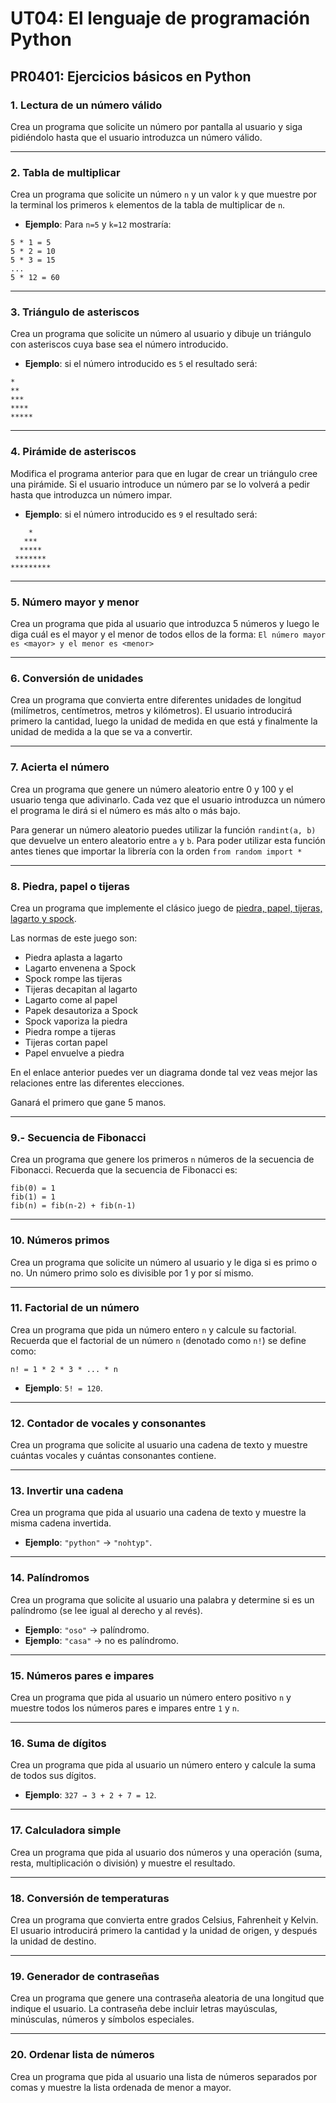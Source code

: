 # UT04: El lenguaje de programación Python

## PR0401: Ejercicios básicos en Python

### 1. Lectura de un número válido

Crea un programa que solicite un número por pantalla al usuario y siga pidiéndolo hasta que el usuario introduzca un número válido.

---

### 2. Tabla de multiplicar

Crea un programa que solicite un número `n` y un valor `k` y que muestre por la terminal los primeros `k` elementos de la tabla de multiplicar de `n`. 

- **Ejemplo**: Para `n=5` y `k=12` mostraría:
```
5 * 1 = 5
5 * 2 = 10
5 * 3 = 15
...
5 * 12 = 60
```

---

### 3. Triángulo de asteriscos
Crea un programa que solicite un número al usuario y dibuje un triángulo con asteriscos cuya base sea el número introducido.

- **Ejemplo**: si el número introducido es `5` el resultado será:

```
*
**
***
****
*****
```

---

### 4. Pirámide de asteriscos

Modifica el programa anterior para que en lugar de crear un triángulo cree una pirámide. Si el usuario introduce un número par se lo volverá a pedir hasta que introduzca un número impar.

- **Ejemplo**: si el número introducido es `9` el resultado será:

```
    *
   ***
  *****
 *******
*********
```

---

### 5. Número mayor y menor 

Crea un programa que pida al usuario que introduzca 5 números y luego le diga cuál es el mayor y el menor de todos ellos de la forma: `El número mayor es <mayor> y el menor es <menor>`

---

### 6. Conversión de unidades 

Crea un programa que convierta entre diferentes unidades de longitud (milímetros, centímetros, metros y kilómetros). El usuario introducirá primero la cantidad, luego la unidad de medida en que está y finalmente la unidad de medida a la que se va a convertir.

--- 

### 7. Acierta el número

Crea un programa que genere un número aleatorio entre 0 y 100 y el usuario tenga que adivinarlo. Cada vez que el usuario introduzca un número el programa le dirá si el número es más alto o más bajo.

Para generar un número aleatorio puedes utilizar la función `randint(a, b)` que devuelve un entero aleatorio entre `a` y `b`. Para poder utilizar esta función antes tienes que importar la librería con la orden `from random import *`

--- 

### 8. Piedra, papel o tijeras

Crea un programa que implemente el clásico juego de [piedra, papel, tijeras, lagarto y spock](https://frikadas.es/piedra-papel-tijera-lagarto-spock/).

Las normas de este juego son:
- Piedra aplasta a lagarto
- Lagarto envenena a Spock
- Spock rompe las tijeras
- Tijeras decapitan al lagarto
- Lagarto come al papel
- Papek desautoriza a Spock
- Spock vaporiza la piedra
- Piedra rompe a tijeras
- Tijeras cortan papel
- Papel envuelve a piedra

En el enlace anterior puedes ver un diagrama donde tal vez veas mejor las relaciones entre las diferentes elecciones.

Ganará el primero que gane 5 manos.

--- 

### 9.- Secuencia de Fibonacci

Crea un programa que genere los primeros `n` números de la secuencia de Fibonacci. Recuerda que la secuencia de Fibonacci es:

```
fib(0) = 1
fib(1) = 1
fib(n) = fib(n-2) + fib(n-1)
```

---

### 10. Números primos

Crea un programa que solicite un número al usuario y le diga si es primo o no.
Un número primo solo es divisible por 1 y por sí mismo.

---

### 11. Factorial de un número

Crea un programa que pida un número entero `n` y calcule su factorial.
Recuerda que el factorial de un número `n` (denotado como `n!`) se define como:

```
n! = 1 * 2 * 3 * ... * n
```

* **Ejemplo**: `5! = 120`.

---

### 12. Contador de vocales y consonantes

Crea un programa que solicite al usuario una cadena de texto y muestre cuántas vocales y cuántas consonantes contiene.

---

### 13. Invertir una cadena

Crea un programa que pida al usuario una cadena de texto y muestre la misma cadena invertida.

* **Ejemplo**: `"python"` → `"nohtyp"`.

---

### 14. Palíndromos

Crea un programa que solicite al usuario una palabra y determine si es un palíndromo (se lee igual al derecho y al revés).

* **Ejemplo**: `"oso"` → palíndromo.
* **Ejemplo**: `"casa"` → no es palíndromo.

---

### 15. Números pares e impares

Crea un programa que pida al usuario un número entero positivo `n` y muestre todos los números pares e impares entre `1` y `n`.

---

### 16. Suma de dígitos

Crea un programa que pida al usuario un número entero y calcule la suma de todos sus dígitos.

* **Ejemplo**: `327 → 3 + 2 + 7 = 12`.

---

### 17. Calculadora simple

Crea un programa que pida al usuario dos números y una operación (suma, resta, multiplicación o división) y muestre el resultado.

---

### 18. Conversión de temperaturas

Crea un programa que convierta entre grados Celsius, Fahrenheit y Kelvin.
El usuario introducirá primero la cantidad y la unidad de origen, y después la unidad de destino.

---

### 19. Generador de contraseñas

Crea un programa que genere una contraseña aleatoria de una longitud que indique el usuario.
La contraseña debe incluir letras mayúsculas, minúsculas, números y símbolos especiales.

---

### 20. Ordenar lista de números

Crea un programa que pida al usuario una lista de números separados por comas y muestre la lista ordenada de menor a mayor.
